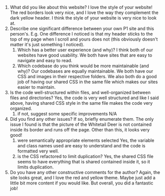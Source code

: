 1. What did you like about this website?
I love the style of your website! The red borders look very nice, and I love the way they complement the dark yellow header. I think
the style of your website is very nice to look at.
2. Describe one significant difference between your own P1 site and this person's. E.g.
One difference I noticed is that my header sticks to the top of my page when I scroll and yours does not (this obviously doesn't matter it's just something I noticed).
    1. Which has a better user experience (and why)?
    I think both of our websites have good usability. We both have sites that are easy to navigate and easy to read.
    2. Which codebase do you think would be more maintainable (and why)?
    Our codebases are equally maintainable. We both have our CSS and images in their respective folders. We also both do a good job of having our shared CSS in the same file which makes our sites easier to maintain.
3. Is the code well-structured within files, and well-organized between files and directories?
Yes, the code is very well structured and like I said above, having shared CSS style in the same file makes the code very organized.
    1. if not, suggest some specific improvements
    N/A
4. Did you find any other issues? If so, briefly enumerate them.
The only issue I found is that the picture of the Whitetail Deer is not contained inside its border and runs off the page. Other than this,
it looks very good!
    1. were semantically appropriate elements selected
    Yes, the variable and class names used are easy to understand and the code is formatted very well.
    2. is the CSS refactored to limit duplication?
    Yes, the shared CSS file seems to have everything that is shared contained inside it, so it limits duplication.
5. Do you have any other constructive comments for the author?
Again, the site looks great, and I love the red and yellow theme. Maybe just add a little bit more content if you would like. But overall, 
you did a fantastic job!
